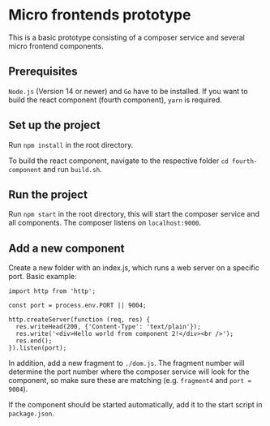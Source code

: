 # Micro frontends prototype
This is a basic prototype consisting of a composer service and several micro frontend components.

## Prerequisites
`Node.js` (Version 14 or newer) and `Go` have to be installed. If you want to build the react component (fourth component), `yarn` is required.
## Set up the project
Run `npm install` in the root directory.

To build the react component, navigate to the respective folder `cd fourth-component` and run `build.sh`.

## Run the project
Run `npm start` in the root directory, this will start the composer service and all components. The composer listens on `localhost:9000`.

## Add a new component
Create a new folder with an index.js, which runs a web server on a specific port. Basic example:
```
import http from 'http';

const port = process.env.PORT || 9004;

http.createServer(function (req, res) {
  res.writeHead(200, {'Content-Type': 'text/plain'});
  res.write('<div>Hello world from component 2!</div><br />');
  res.end();
}).listen(port); 
```

In addition, add a new fragment to `./dom.js`. The fragment number will determine the port number where the composer service will look for the component, so make sure these are matching (e.g. `fragment4` and `port = 9004`).
  
If the component should be started automatically, add it to the start script in `package.json`.
